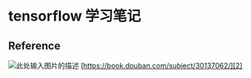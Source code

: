 ﻿# tensorflow 学习笔记

## Reference
![此处输入图片的描述][1]
[https://book.douban.com/subject/30137062/][2]


  [1]: https://img3.doubanio.com/view/subject/l/public/s29683030.jpg
  [2]: https://book.douban.com/subject/30137062/